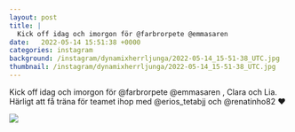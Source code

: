 ```yaml
---
layout: post
title: |
  Kick off idag och imorgon för @farbrorpete @emmasaren 
date:   2022-05-14 15:51:38 +0000
categories: instagram
background: /instagram/dynamixherrljunga/2022-05-14_15-51-38_UTC.jpg
thumbnail: /instagram/dynamixherrljunga/2022-05-14_15-51-38_UTC.jpg
---
```

Kick off idag och imorgon för @farbrorpete @emmasaren , Clara och Lia. Härligt att få träna för teamet ihop med @erios_tetabjj och @renatinho82 ❤️



<img src='/www-dynamix-herrljunga/instagram/dynamixherrljunga/2022-05-14_15-51-38_UTC.jpg' class='img-fluid' />
